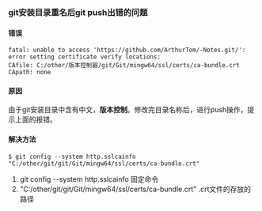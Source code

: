 ### git安装目录重名后git push出错的问题
#### 错误
```$ git push
fatal: unable to access 'https://github.com/ArthurTom/-Notes.git/': error setting certificate verify locations:
CAfile: C:/other/版本控制器/git/Git/mingw64/ssl/certs/ca-bundle.crt
CApath: none
```
#### 原因
由于git安装目录中含有中文，**版本控制**。修改完目录名称后，进行push操作，提示上面的报错。
#### 解决方法
```
$ git config --system http.sslcainfo "C:/other/git/git/Git/mingw64/ssl/certs/ca-bundle.crt"

```
 1. git config --system http.sslcainfo     固定命令
 2. "C:/other/git/git/Git/mingw64/ssl/certs/ca-bundle.crt"  .crt文件的存放的路径
